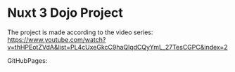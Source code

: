 # Nuxt 3 Dojo Project

The project is made according to the video series: https://www.youtube.com/watch?v=thHPEotZVdA&list=PL4cUxeGkcC9haQlqdCQyYmL_27TesCGPC&index=2

GitHubPages: 




